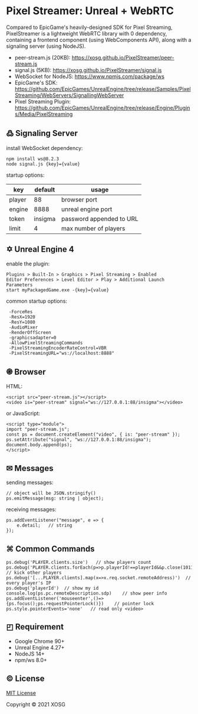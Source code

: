 # Pixel Streamer: Unreal + WebRTC

Compared to EpicGame's heavily-designed SDK for Pixel Streaming, PixelStreamer is a lightweight WebRTC library with 0 dependency, containing a frontend component (using WebComponents API), along with a signaling server (using NodeJS).

- peer-stream.js (20KB): https://xosg.github.io/PixelStreamer/peer-stream.js
- signal.js (5KB): https://xosg.github.io/PixelStreamer/signal.js
- WebSocket for NodeJS: https://www.npmjs.com/package/ws
- EpicGame's SDK: https://github.com/EpicGames/UnrealEngine/tree/release/Samples/PixelStreaming/WebServers/SignallingWebServer
- Pixel Streaming Plugin: https://github.com/EpicGames/UnrealEngine/tree/release/Engine/Plugins/Media/PixelStreaming

## ߷ Signaling Server

install WebSocket dependency:

```
npm install ws@8.2.3
node signal.js {key}={value}
```

startup options:

| key    | default | usage                    |
| ------ | ------- | ------------------------ |
| player | 88      | browser port             |
| engine | 8888    | unreal engine port       |
| token  | insigma | password appended to URL |
| limit  | 4       | max number of players    |

## ✡ Unreal Engine 4

enable the plugin:

```
Plugins > Built-In > Graphics > Pixel Streaming > Enabled
Editor Preferences > Level Editor > Play > Additional Launch Parameters
start myPackagedGame.exe -{key}={value}
```

common startup options:

```
 -ForceRes
 -ResX=1920
 -ResY=1080
 -AudioMixer
 -RenderOffScreen
 -graphicsadapter=0
 -AllowPixelStreamingCommands
 -PixelStreamingEncoderRateControl=VBR
 -PixelStreamingURL="ws://localhost:8888"
```

## ֍ Browser

HTML:

```
<script src="peer-stream.js"></script>
<video is="peer-stream" signal="ws://127.0.0.1:88/insigma"></video>
```

or JavaScript:

```
<script type="module">
import "peer-stream.js";
const ps = document.createElement("video", { is: "peer-stream" });
ps.setAttribute("signal", "ws://127.0.0.1:88/insigma");
document.body.append(ps);
</script>
```

## ✉ Messages

sending messages:

```
// object will be JSON.stringify()
ps.emitMessage(msg: string | object);
```

receiving messages:

```
ps.addEventListener("message", e => {
    e.detail;   // string
});
```

## ⌘ Common Commands

```
ps.debug('PLAYER.clients.size')   // show players count
ps.debug('PLAYER.clients.forEach(p=>p.playerId!==playerId&&p.close(1011,"Infinity"));limit=1;')  // kick other players
ps.debug('[...PLAYER.clients].map(x=>x.req.socket.remoteAddress)')  // every player's IP
ps.debug('playerId')  // show my id
console.log(ps.pc.remoteDescription.sdp)    // show peer info
ps.addEventListener('mouseenter',()=>{ps.focus();ps.requestPointerLock()})    // pointer lock
ps.style.pointerEvents='none'   // read only <video>
```

## ◰ Requirement

- Google Chrome 90+
- Unreal Engine 4.27+
- NodeJS 14+
- npm/ws 8.0+

## © License

[MIT License](./LICENSE)

Copyright © 2021 XOSG
